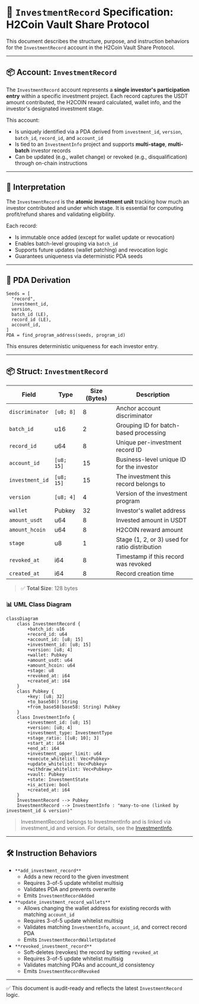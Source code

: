 # 📜 `InvestmentRecord` Specification: H2Coin Vault Share Protocol

This document describes the structure, purpose, and instruction behaviors for the `InvestmentRecord` account in the H2Coin Vault Share Protocol.

---

## 📦 Account: `InvestmentRecord`

The `InvestmentRecord` account represents a **single investor's participation entry** within a specific investment project. Each record captures the USDT amount contributed, the H2COIN reward calculated, wallet info, and the investor's designated investment stage.

This account:

*   Is uniquely identified via a PDA derived from `investment_id`, `version`, `batch_id`, `record_id`, and `account_id`
*   Is tied to an `InvestmentInfo` project and supports **multi-stage**, **multi-batch** investor records
*   Can be updated (e.g., wallet change) or revoked (e.g., disqualification) through on-chain instructions

---

## 🧭 Interpretation

The `InvestmentRecord` is the **atomic investment unit** tracking how much an investor contributed and under which stage. It is essential for computing profit/refund shares and validating eligibility.

Each record:

*   Is immutable once added (except for wallet update or revocation)
*   Enables batch-level grouping via `batch_id`
*   Supports future updates (wallet patching) and revocation logic
*   Guarantees uniqueness via deterministic PDA seeds

---

## 🔐 PDA Derivation

```
Seeds = [
  "record",
  investment_id,
  version,
  batch_id (LE),
  record_id (LE),
  account_id,
]
PDA = find_program_address(seeds, program_id)
```

This ensures deterministic uniqueness for each investor entry.

---

## 📦 Struct: `InvestmentRecord`

| Field | Type | Size (Bytes) | Description |
| --- | --- | --- | --- |
| `discriminator` | `[u8; 8]` | 8 | Anchor account discriminator |
| `batch_id` | u16 | 2 | Grouping ID for batch-based processing |
| `record_id` | u64 | 8 | Unique per-investment record ID |
| `account_id` | `[u8; 15]` | 15 | Business-level unique ID for the investor |
| `investment_id` | `[u8; 15]` | 15 | The investment this record belongs to |
| `version` | `[u8; 4]` | 4 | Version of the investment program |
| `wallet` | Pubkey | 32 | Investor's wallet address |
| `amount_usdt` | u64 | 8 | Invested amount in USDT |
| `amount_hcoin` | u64 | 8 | H2COIN reward amount |
| `stage` | u8 | 1 | Stage (1, 2, or 3) used for ratio distribution |
| `revoked_at` | i64 | 8 | Timestamp if this record was revoked |
| `created_at` | i64 | 8 | Record creation time |

> ✅ **Total Size**: 128 bytes

### 📊 UML Class Diagram

```mermaid
classDiagram
    class InvestmentRecord {
        +batch_id: u16
        +record_id: u64
        +account_id: [u8; 15]
        +investment_id: [u8; 15]
        +version: [u8; 4]
        +wallet: Pubkey
        +amount_usdt: u64
        +amount_hcoin: u64
        +stage: u8
        +revoked_at: i64
        +created_at: i64
    }
    class Pubkey {
        +key: [u8; 32]
        +to_base58() String
        +from_base58(base58: String) Pubkey
    }
    class InvestmentInfo {
        +investment_id: [u8; 15]
        +version: [u8; 4]
        +investment_type: InvestmentType
        +stage_ratio: [[u8; 10]; 3]
        +start_at: i64
        +end_at: i64
        +investment_upper_limit: u64
        +execute_whitelist: Vec<Pubkey>
        +update_whitelist: Vec<Pubkey>
        +withdraw_whitelist: Vec<Pubkey>
        +vault: Pubkey
        +state: InvestmentState
        +is_active: bool
        +created_at: i64
    }
    InvestmentRecord --> Pubkey
    InvestmentRecord --> InvestmentInfo : "many-to-one (linked by investment_id & version)"
```

> InvestmentRecord belongs to InvestmentInfo and is linked via investment_id and version. For details, see the [InvestmentInfo](./InvestmentInfo_spec.md).

---

## 🛠 Instruction Behaviors

*   `**add_investment_record**`
    *   Adds a new record to the given investment
    *   Requires 3-of-5 update whitelist multisig
    *   Validates PDA and prevents overwrite
    *   Emits `InvestmentRecordAdded`
*   `**update_investment_record_wallets**`
    *   Allows changing the wallet address for existing records with matching `account_id`
    *   Requires 3-of-5 update whitelist multisig
    *   Validates matching `InvestmentInfo`, `account_id`, and correct record PDA
    *   Emits `InvestmentRecordWalletUpdated`
*   `**revoked_investment_record**`
    *   Soft-deletes (revokes) the record by setting `revoked_at`
    *   Requires 3-of-5 update whitelist multisig
    *   Validates matching PDAs and account\_id consistency
    *   Emits `InvestmentRecordRevoked`

---

✅ This document is audit-ready and reflects the latest `InvestmentRecord` logic.